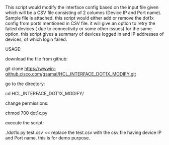 This script would modify the interface config based on the input file given which will be a CSV file consisting of 2 columns (Device IP and Port name). Sample file is attached. this script would either add or remove the dot1x config from ports mentioned in CSV file. it will give an option to retry the failed devices ( due to connectivity or some other issues) for the same option. this script gives a summary of devices logged in and IP addresses of devices, of which login failed.

USAGE:

download the file from github:

git clone https://wwwin-github.cisco.com/gsamal/HCL_INTERFACE_DOT1X_MODIFY.git

go to the directory:

cd HCL_INTERFACE_DOT1X_MODIFY/

change permissions:

chmod 700 dot1x.py

execute the script:

./dot1x.py test.csv << replace the test.csv with the csv file having device IP and Port name. this is for demo purpose.
